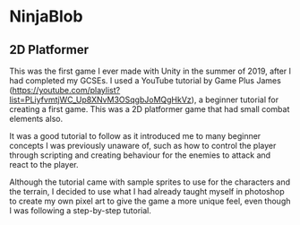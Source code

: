 # NinjaBlob
## 2D Platformer

This was the first game I ever made with Unity in the summer of 2019, after I had completed my GCSEs. I used a YouTube tutorial by Game Plus James (https://youtube.com/playlist?list=PLiyfvmtjWC_Up8XNvM3OSqgbJoMQgHkVz), a beginner tutorial for creating a first game. This was a 2D platformer game that had small combat elements also. 

It was a good tutorial to follow as it introduced me to many beginner concepts I was previously unaware of, such as how to control the player through scripting and creating behaviour for the enemies to attack and react to the player.

Although the tutorial came with sample sprites to use for the characters and the terrain, I decided to use what I had already taught myself in photoshop to create my own pixel art to give the game a more unique feel, even though I was following a step-by-step tutorial. 
